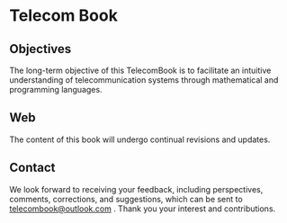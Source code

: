 # Telecom Book

## Objectives

The long-term objective of this TelecomBook is to facilitate an intuitive understanding of telecommunication systems through mathematical and programming languages. 

## Web

The content of this book will undergo continual revisions and updates.

## Contact
We look forward to receiving your feedback, including perspectives, comments, corrections, and suggestions, which can be sent to telecombook@outlook.com . Thank you your interest and contributions.
